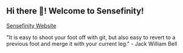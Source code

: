 ## Hi there 👋! Welcome to Sensefinity!

[Sensefinity Website](https://sensefinity.com)

"It is easy to shoot your foot off with git,
but also easy to revert to a previous foot and merge it with your current leg." - Jack William Bell  

